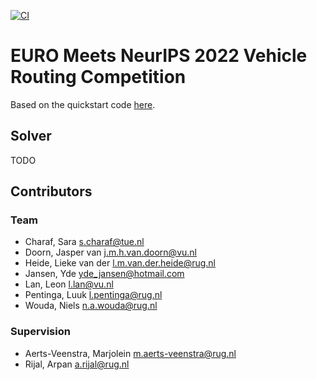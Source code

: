[![CI](https://github.com/N-Wouda/Euro-NeurIPS-2022/actions/workflows/CI.yml/badge.svg)](https://github.com/N-Wouda/Euro-NeurIPS-2022/actions/workflows/CI.yml)

# EURO Meets NeurIPS 2022 Vehicle Routing Competition

Based on the quickstart code [here](https://github.com/ortec/euro-neurips-vrp-2022-quickstart).

## Solver

TODO


## Contributors

### Team
- Charaf, Sara <s.charaf@tue.nl>
- Doorn, Jasper van <j.m.h.van.doorn@vu.nl>
- Heide, Lieke van der <l.m.van.der.heide@rug.nl>
- Jansen, Yde <yde_jansen@hotmail.com>
- Lan, Leon <l.lan@vu.nl>
- Pentinga, Luuk <l.pentinga@rug.nl>
- Wouda, Niels <n.a.wouda@rug.nl>

### Supervision
- Aerts-Veenstra, Marjolein <m.aerts-veenstra@rug.nl>
- Rijal, Arpan <a.rijal@rug.nl>
